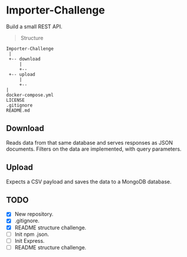 # Importer-Challenge

Build a small REST API.

> Structure

```
Importer-Challenge
 |
 +-- download
     |
     +--
 +-- upload
     |
     +--
|
docker-compose.yml
LICENSE
.gitignore
README.md

```

## Download

Reads data from that same database and serves responses as JSON documents. Filters on the data are implemented, with query parameters.

## Upload

Expects a CSV payload and saves the data to a MongoDB database.

## TODO

- [x] New repository.
- [x] .gitignore.
- [x] README structure challenge.
- [ ] Init npm .json.
- [ ] Init Express.
- [ ] README structure challenge.
